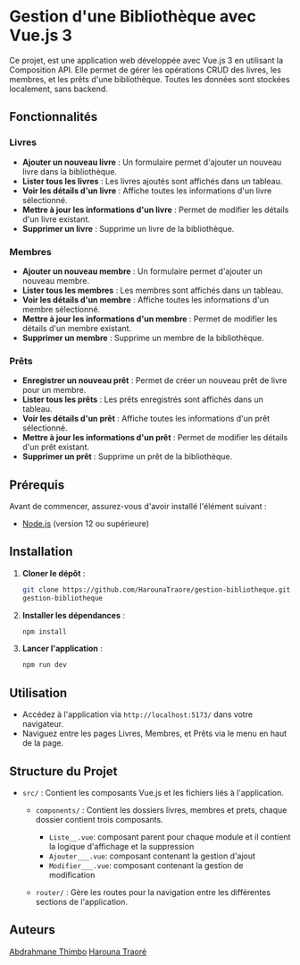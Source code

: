 # Gestion d'une Bibliothèque avec Vue.js 3

Ce projet, est une application web développée avec Vue.js 3 en utilisant la Composition API. Elle permet de gérer les opérations CRUD des livres, les membres, et les prêts d'une bibliothèque. Toutes les données sont stockées localement, sans backend.

## Fonctionnalités

### Livres

- **Ajouter un nouveau livre** : Un formulaire permet d'ajouter un nouveau livre dans la bibliothèque.
- **Lister tous les livres** : Les livres ajoutés sont affichés dans un tableau.
- **Voir les détails d'un livre** : Affiche toutes les informations d'un livre sélectionné.
- **Mettre à jour les informations d'un livre** : Permet de modifier les détails d'un livre existant.
- **Supprimer un livre** : Supprime un livre de la bibliothèque.

### Membres

- **Ajouter un nouveau membre** : Un formulaire permet d'ajouter un nouveau membre.
- **Lister tous les membres** : Les membres sont affichés dans un tableau.
- **Voir les détails d'un membre** : Affiche toutes les informations d'un membre sélectionné.
- **Mettre à jour les informations d'un membre** : Permet de modifier les détails d'un membre existant.
- **Supprimer un membre** : Supprime un membre de la bibliothèque.

### Prêts

- **Enregistrer un nouveau prêt** : Permet de créer un nouveau prêt de livre pour un membre.
- **Lister tous les prêts** : Les prêts enregistrés sont affichés dans un tableau.
- **Voir les détails d'un prêt** : Affiche toutes les informations d'un prêt sélectionné.
- **Mettre à jour les informations d'un prêt** : Permet de modifier les détails d'un prêt existant.
- **Supprimer un prêt** : Supprime un prêt de la bibliothèque.

## Prérequis

Avant de commencer, assurez-vous d'avoir installé l'élément suivant :

- [Node.js](https://nodejs.org/) (version 12 ou supérieure)

## Installation

1. **Cloner le dépôt** :

   ```bash
   git clone https://github.com/HarounaTraore/gestion-bibliotheque.git
   gestion-bibliotheque
   ```

2. **Installer les dépendances** :

   ```bash
   npm install
   ```

3. **Lancer l'application** :
   ```bash
   npm run dev
   ```

## Utilisation

- Accédez à l'application via `http://localhost:5173/` dans votre navigateur.
- Naviguez entre les pages Livres, Membres, et Prêts via le menu en haut de la page.

## Structure du Projet

- `src/` : Contient les composants Vue.js et les fichiers liés à l'application.

  - `components/` : Contient les dossiers livres, membres et prets, chaque dossier contient trois composants.

    - `Liste__.vue`: composant parent pour chaque module et il contient la logique d'affichage et la suppression
    - `Ajouter___.vue`: composant contenant la gestion d'ajout
    - `Modifier___.vue`: composant contenant la gestion de modification

  - `router/` : Gère les routes pour la navigation entre les différentes sections de l'application.

## Auteurs

[Abdrahmane Thimbo](https://github.com/AbderahmaneThimbo)
[Harouna Traoré](https://github.com/HarounaTraore)
